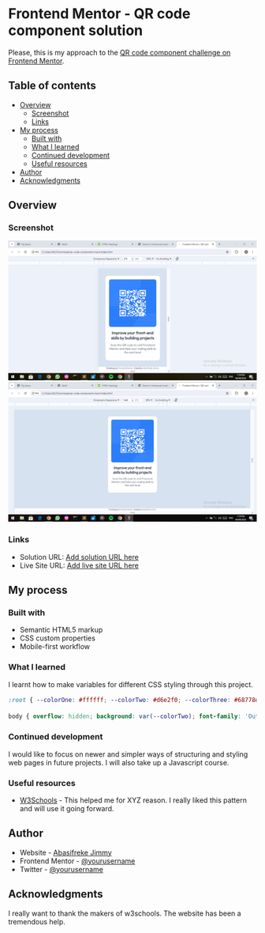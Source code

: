 # Frontend Mentor - QR code component solution

Please, this is my approach to the [QR code component challenge on Frontend Mentor](https://www.frontendmentor.io/challenges/qr-code-component-iux_sIO_H).

## Table of contents

- [Overview](#overview)
  - [Screenshot](#screenshot)
  - [Links](#links)
- [My process](#my-process)
  - [Built with](#built-with)
  - [What I learned](#what-i-learned)
  - [Continued development](#continued-development)
  - [Useful resources](#useful-resources)
- [Author](#author)
- [Acknowledgments](#acknowledgments)

## Overview

### Screenshot

![mobile view](./qr-code-mobile-result.jpg)
![desktop view](./qr-code-desktop-result.jpg)

### Links

- Solution URL: [Add solution URL here](https://your-solution-url.com)
- Live Site URL: [Add live site URL here](https://your-live-site-url.com)


## My process

### Built with

- Semantic HTML5 markup
- CSS custom properties
- Mobile-first workflow

### What I learned

I learnt how to make variables for different CSS styling through this project.

```css
:root { --colorOne: #ffffff; --colorTwo: #d6e2f0; --colorThree: #68778d; --colorFour: #1f3251; }

body { overflow: hidden; background: var(--colorTwo); font-family: 'Outfit'; }
```

### Continued development

I would like to focus on newer and simpler ways of structuring and styling web pages in future projects. I will also take up a Javascript course.

### Useful resources

- [W3Schools](https://www.w3schools.com) - This helped me for XYZ reason. I really liked this pattern and will use it going forward.


## Author

- Website - [Abasifreke Jimmy](https://www.your-site.com)
- Frontend Mentor - [@yourusername](https://www.frontendmentor.io/profile/yourusername)
- Twitter - [@yourusername](https://www.twitter.com/yourusername)


## Acknowledgments

I really want to thank the makers of w3schools. The website has been a tremendous help.